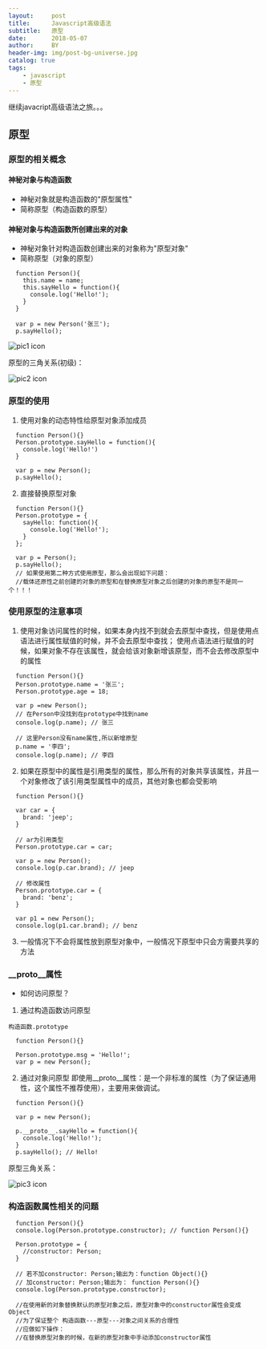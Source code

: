 ```yaml
---
layout:     post
title:      Javascript高级语法
subtitle:   原型
date:       2018-05-07
author:     BY
header-img: img/post-bg-universe.jpg
catalog: true
tags:
    - javascript
    - 原型
---
```



继续javacript高级语法之旅。。。

## 原型
### 原型的相关概念
#### 神秘对象与构造函数

* 神秘对象就是构造函数的"原型属性"
* 简称原型（构造函数的原型）
#### 神秘对象与构造函数所创建出来的对象

* 神秘对象针对构造函数创建出来的对象称为"原型对象"
* 简称原型（对象的原型）

```
  function Person(){
    this.name = name;
    this.sayHello = function(){
      console.log('Hello!');
    }
  }
  
  var p = new Person('张三');
  p.sayHello();
```

![pic1 icon](http://f.cl.ly/items/1l0a290P3f0C3s111f0z/03-4.png)

原型的三角关系(初级)：

![pic2 icon](http://f.cl.ly/items/151s2V3c3l300i1z1A1y/001.png)

### 原型的使用
1. 使用对象的动态特性给原型对象添加成员

```
  function Person(){}
  Person.prototype.sayHello = function(){
    console.log('Hello!')
  }
  
  var p = new Person();
  p.sayHello();
```

2. 直接替换原型对象

```
  function Person(){}
  Person.prototype = {
    sayHello: function(){
      console.log('Hello!');
    }
  };
  
  var p = Person();
  p.sayHello();
  // 如果使用第二种方式使用原型，那么会出现如下问题：
  //载体还原性之前创建的对象的原型和在替换原型对象之后创建的对象的原型不是同一个！！！
```

### 使用原型的注意事项

1. 使用对象访问属性的时候，如果本身内找不到就会去原型中查找，但是使用点语法进行属性赋值的时候，并不会去原型中查找；
使用点语法进行赋值的时候，如果对象不存在该属性，就会给该对象新增该原型，而不会去修改原型中的属性

```
  function Person(){}
  Person.prototype.name = '张三';
  Person.prototype.age = 18;
  
  var p =new Person();
  // 在Person中没找到在prototype中找到name
  console.log(p.name); // 张三
  
  // 这里Person没有name属性,所以新增原型
  p.name = '李四'; 
  console.log(p.name); // 李四
```
2. 如果在原型中的属性是引用类型的属性，那么所有的对象共享该属性，并且一个对象修改了该引用类型属性中的成员，其他对象也都会受影响

```
  function Person(){}
  
  var car = {
    brand: 'jeep';
  }
  
  // ar为引用类型
  Person.prototype.car = car;
  
  var p = new Person();
  console.log(p.car.brand); // jeep
  
  // 修改属性
  Person.prototype.car = {
    brand: 'benz';
  }
  
  var p1 = new Person();
  console.log(p1.car.brand); // benz
```
3. 一般情况下不会将属性放到原型对象中，一般情况下原型中只会方需要共享的方法

### __proto__属性

* 如何访问原型？

1. 通过构造函数访问原型

`构造函数.prototype`

```
  function Person(){}
  
  Person.prototype.msg = 'Hello!';
  var p = new Person();
```

2. 通过对象问原型
即使用__proto__属性：是一个非标准的属性（为了保证通用性，这个属性不推荐使用），主要用来做调试。

```
  function Person(){}
  
  var p = new Person();
  
  p.__proto__.sayHello = function(){
    console.log('Hello!');
  }
  p.sayHello(); // Hello!
```
原型三角关系：

![pic3 icon](http://f.cl.ly/items/2d0n0O1w1y3e1r0P033e/002.png)

### 构造函数属性相关的问题 

```
  function Person(){}
  console.log(Person.prototype.constructor); // function Person(){}
 
  Person.prototype = {
    //constructor: Person;
  }
  
  // 若不加constructor: Person;输出为：function Object(){}
  // 加constructor: Person;输出为： function Person(){}
  console.log(Person.prototype.constructor);
  
  //在使用新的对象替换默认的原型对象之后，原型对象中的constructor属性会变成Object
  //为了保证整个 构造函数---原型---对象之间关系的合理性
  //应做如下操作：
  //在替换原型对象的时候，在新的原型对象中手动添加constructor属性
```

























